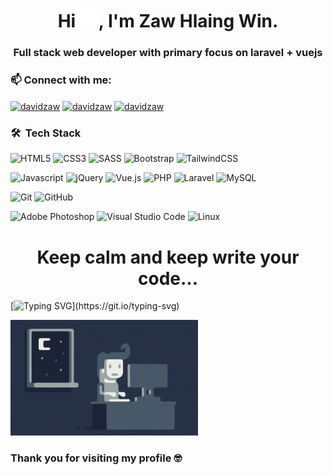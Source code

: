

<h1 align="center">Hi <img src="https://github.com/Kathryn-Jie/Kathryn-Jie/blob/main/wave.gif" width="30px" height="30px" />, I'm Zaw Hlaing Win.</h1>
<h3 align="center">Full stack web developer with primary focus on laravel + vuejs</h3>



<h3 align="left">📫 Connect with me:</h3>
<p align="left">
<a href="https://fb.com/davidzaw" target="blank"><img align="center" src="https://raw.githubusercontent.com/rahuldkjain/github-profile-readme-generator/master/src/images/icons/Social/facebook.svg" alt="davidzaw" height="30" width="40" /></a>
<a href="https://fb.com/davidzaw" target="blank"><img align="center" src="https://raw.githubusercontent.com/rahuldkjain/github-profile-readme-generator/master/src/images/icons/Social/instagram.svg" alt="davidzaw" height="30" width="40" /></a>
<a href="https://fb.com/davidzaw" target="blank"><img align="center" src="https://raw.githubusercontent.com/rahuldkjain/github-profile-readme-generator/master/src/images/icons/Social/twitter.svg" alt="davidzaw" height="30" width="40" /></a>
</p>



### 🛠 &nbsp;Tech Stack

![HTML5](https://img.shields.io/badge/HTML5-E34F26?style=for-the-badge&logo=html5&logoColor=white)
![CSS3](https://img.shields.io/badge/CSS3-1572B6?style=for-the-badge&logo=css3&logoColor=white)
![SASS](https://img.shields.io/badge/SASS-hotpink.svg?style=for-the-badge&logo=SASS&logoColor=white)
![Bootstrap](https://img.shields.io/badge/bootstrap-%23563D7C.svg?style=for-the-badge&logo=bootstrap&logoColor=white)
![TailwindCSS](https://img.shields.io/badge/tailwindcss-%2338B2AC.svg?style=for-the-badge&logo=tailwind-css&logoColor=white)

![Javascript](https://img.shields.io/badge/JavaScript-F7DF1E?style=for-the-badge&logo=javascript&logoColor=black)
![jQuery](https://img.shields.io/badge/jquery-%230769AD.svg?style=for-the-badge&logo=jquery&logoColor=white)
![Vue.js](https://img.shields.io/badge/vuejs-%2335495e.svg?style=for-the-badge&logo=vuedotjs&logoColor=%234FC08D)
![PHP](https://img.shields.io/badge/php-%23777BB4.svg?style=for-the-badge&logo=php&logoColor=white)
![Laravel](https://img.shields.io/badge/laravel-%23FF2D20.svg?style=for-the-badge&logo=laravel&logoColor=white)
![MySQL](https://img.shields.io/badge/mysql-%2300f.svg?style=for-the-badge&logo=mysql&logoColor=white)

![Git](https://img.shields.io/badge/git-%23F05033.svg?style=for-the-badge&logo=git&logoColor=white)
![GitHub](https://img.shields.io/badge/github-%23121011.svg?style=for-the-badge&logo=github&logoColor=white)

![Adobe Photoshop](https://img.shields.io/badge/adobe%20photoshop-%2331A8FF.svg?style=for-the-badge&logo=adobe%20photoshop&logoColor=white)
![Visual Studio Code](https://img.shields.io/badge/Visual%20Studio%20Code-0078d7.svg?style=for-the-badge&logo=visual-studio-code&logoColor=white)
![Linux](https://img.shields.io/badge/Linux-FCC624?style=for-the-badge&logo=linux&logoColor=black)


<h1 align="center">Keep calm and keep write your code...</h1>

[![Typing SVG](https://readme-typing-svg.herokuapp.com?font=Architects+Daughter&color=7AF79A&size=30&lines=Hey!+I'm+Coder+ZawGyi!;I'm+a+fullstack+Web+Developer...;I'm+really+into+playing+football;And+I'm+proud+being+a+developer.)](https://git.io/typing-svg)

<img alt="Night Coding" src="https://raw.githubusercontent.com/AVS1508/AVS1508/master/assets/Night-Coding.gif"/>


### Thank you for visiting my profile 🤓 

